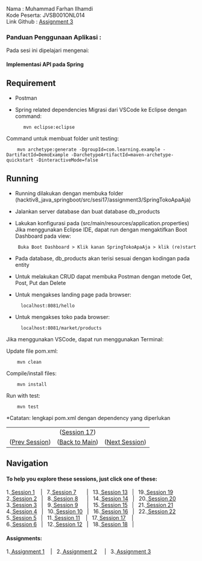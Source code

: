 Nama        : Muhammad Farhan Ilhamdi\
Kode Peserta: JVSB001ONL014\
Link Github : [Assignment 3](https://github.com/farlhmd/hacktiv8_java_springboot/tree/main/src/sesi17/assignment3/SpringTokoApaAja)

### Panduan Penggunaan Aplikasi :

Pada sesi ini dipelajari mengenai:
#### Implementasi API pada Spring

## Requirement
- Postman
- Spring related dependencies
Migrasi dari VSCode ke Eclipse dengan command:
        
         mvn eclipse:eclipse

Command untuk membuat folder unit testing: 

        mvn archetype:generate -DgroupId=com.learning.example -DartifactId=DemoExample -DarchetypeArtifactId=maven-archetype-quickstart -DinteractiveMode=false

## Running
- Running dilakukan dengan membuka folder (hacktiv8_java_springboot/src/sesi17/assignment3/SpringTokoApaAja)
- Jalankan server database dan buat database db_products
- Lakukan konfigurasi pada (src/main/resources/application.properties)
Jika menggunakan Eclipse IDE, dapat run dengan mengaktifkan Boot Dashboard pada view:
        
       Buka Boot Dashboard > Klik kanan SpringTokoApaAja > klik (re)start

- Pada database, db_products akan terisi sesuai dengan kodingan pada entity
- Untuk melakukan CRUD dapat membuka Postman dengan metode Get, Post, Put dan Delete
- Untuk mengakses landing page pada browser:

        localhost:8081/hello
- Untuk mengakses toko pada browser:

        localhost:8081/market/products
Jika menggunakan VSCode, dapat run menggunakan Terminal:

Update file pom.xml:

        mvn clean
Compile/install files:

        mvn install
Run with test:

        mvn test

*Catatan: lengkapi pom.xml dengan dependency yang diperlukan

<table align="center" style="border:none;">
<tr>
<td></td>
<td align ="center">(<a href="https://github.com/farlhmd/hacktiv8_java_springboot/tree/main/src/sesi17/">Session 17</a>)</td>
<td></td>
</tr>
  <tr>
    <td>(<a href="https://github.com/farlhmd/hacktiv8_java_springboot/tree/main/src/sesi16">Prev Session</a>)</td>
    <td>(<a href="https://github.com/farlhmd/hacktiv8_java_springboot">Back to Main</a>)</td>
    <td>(<a href="https://github.com/farlhmd/hacktiv8_java_springboot/tree/main/src/sesi18">Next Session</a>)</td>
  </tr>
</table>
    

## Navigation

#### To help you explore these sessions, just click one of these:

1.[ Session 1](https://github.com/farlhmd/hacktiv8_java_springboot/tree/main/src/sesi1) &nbsp;&nbsp;&nbsp;|&nbsp;&nbsp; 7.[ Session 7](https://github.com/farlhmd/hacktiv8_java_springboot/tree/main/src/sesi7) &nbsp;&nbsp;&nbsp;&nbsp;&nbsp;&nbsp;|&nbsp;&nbsp; 13.[ Session 13](https://github.com/farlhmd/hacktiv8_java_springboot/tree/main/src/sesi13) &nbsp;&nbsp;|&nbsp;&nbsp; 19.[ Session 19](https://github.com/farlhmd/hacktiv8_java_springboot/tree/main/src/sesi19)\
2.[ Session 2](https://github.com/farlhmd/hacktiv8_java_springboot/tree/main/src/sesi2) &nbsp;&nbsp;|&nbsp;&nbsp; 8.[ Session 8](https://github.com/farlhmd/hacktiv8_java_springboot/tree/main/src/sesi8) &nbsp;&nbsp;&nbsp;&nbsp;&nbsp;|&nbsp;&nbsp; 14.[ Session 14](https://github.com/farlhmd/hacktiv8_java_springboot/tree/main/src/sesi14) &nbsp;&nbsp;|&nbsp;&nbsp; 20.[ Session 20](https://github.com/farlhmd/hacktiv8_java_springboot/tree/main/src/sesi20)\
3.[ Session 3](https://github.com/farlhmd/hacktiv8_java_springboot/tree/main/src/sesi3) &nbsp;&nbsp;|&nbsp;&nbsp; 9.[ Session 9](https://github.com/farlhmd/hacktiv8_java_springboot/tree/main/src/sesi9) &nbsp;&nbsp;&nbsp;&nbsp;&nbsp;|&nbsp;&nbsp; 15.[ Session 15](https://github.com/farlhmd/hacktiv8_java_springboot/tree/main/src/sesi15) &nbsp;&nbsp;|&nbsp;&nbsp;&nbsp;21.[ Session 21](https://github.com/farlhmd/hacktiv8_java_springboot/tree/main/src/sesi21)\
4.[ Session 4](https://github.com/farlhmd/hacktiv8_java_springboot/tree/main/src/sesi4) &nbsp;&nbsp;|&nbsp;&nbsp; 10.[ Session 10](https://github.com/farlhmd/hacktiv8_java_springboot/tree/main/src/sesi10) &nbsp;&nbsp;|&nbsp;&nbsp; 16.[ Session 16](https://github.com/farlhmd/hacktiv8_java_springboot/tree/main/src/sesi16) &nbsp;&nbsp;|&nbsp;&nbsp; 22.[ Session 22](https://github.com/farlhmd/hacktiv8_java_springboot/tree/main/src/sesi22)\
5.[ Session 5](https://github.com/farlhmd/hacktiv8_java_springboot/tree/main/src/sesi5) &nbsp;&nbsp;|&nbsp;&nbsp; 11.[ Session 11](https://github.com/farlhmd/hacktiv8_java_springboot/tree/main/src/sesi11) &nbsp;&nbsp;&nbsp;|&nbsp;&nbsp;&nbsp;17.[ Session 17](https://github.com/farlhmd/hacktiv8_java_springboot/tree/main/src/sesi17) &nbsp;&nbsp;&nbsp;|&nbsp;&nbsp; \
6.[ Session 6](https://github.com/farlhmd/hacktiv8_java_springboot/tree/main/src/sesi6) &nbsp;&nbsp;|&nbsp;&nbsp; 12.[ Session 12](https://github.com/farlhmd/hacktiv8_java_springboot/tree/main/src/sesi12) &nbsp;&nbsp;|&nbsp;&nbsp; 18.[ Session 18](https://github.com/farlhmd/hacktiv8_java_springboot/tree/main/src/sesi18) &nbsp;&nbsp;|&nbsp;&nbsp; 

#### Assignments:

1.[ Assignment 1](https://github.com/farlhmd/hacktiv8_java_springboot/tree/main/src/sesi3/assignment1) &nbsp;&nbsp;&nbsp;|&nbsp;&nbsp; 2.[ Assignment 2](https://github.com/farlhmd/hacktiv8_java_springboot/tree/main/src/sesi5/assignment2) &nbsp;&nbsp;&nbsp;&nbsp;|&nbsp;&nbsp; 3.[ Assignment 3](https://github.com/farlhmd/hacktiv8_java_springboot/tree/main/src/sesi17/assignment3)


    